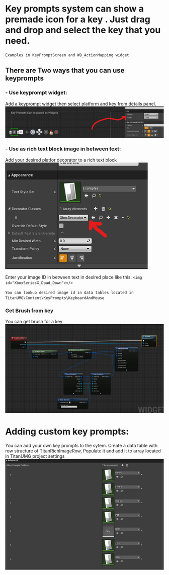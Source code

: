 # Key prompts system can show a premade icon for a key . Just drag and drop and select the key that you need.
` Examples in KeyPromptScreen and WB_ActionMapping widget  `
## There are Two ways that you can use keyprompts

### - Use keyprompt widget:
Add a keyprompt widget then select platform and key from details panel.
![](./KeyPromptWidget.png)

### - Use as rich text block image in between text:
Add your desired platfor decorator to a rich text block
![](./Decorator.png)

Enter your image ID in between text in desired place like this:   `<img id="XboxSeriesX_Dpad_Down"></>`

`You can lookup desired image id in data tables located in TitanUMG\Content\KeyPrompts\KeyboardAndMouse`
### Get Brush from key
You can get brush for a key 
![](./GetKeyPromptBrush.png)
# Adding custom key prompts:
You can add your own key prompts to the sytem. Create a data table with row structure of TitanRichImageRow, Populate it and add it to array located in TitanUMG project settings
![](./PromptArraypng.png) 